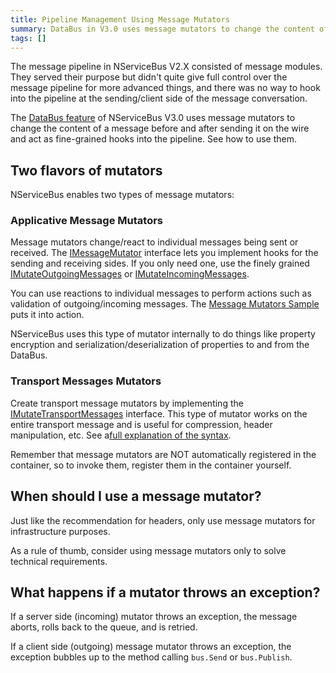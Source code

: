 ```yaml
---
title: Pipeline Management Using Message Mutators
summary: DataBus in V3.0 uses message mutators to change the content of a message and acts as fine-grained hooks into the pipeline.
tags: []
---
```


The message pipeline in NServiceBus V2.X consisted of message modules. They served their purpose but didn't quite give full control over the message pipeline for more advanced things, and there was no way to hook into the pipeline at the sending/client side of the message conversation.

The [DataBus feature](attachments-databus-sample.md) of NServiceBus V3.0 uses message mutators to change the content of a message before and after sending it on the wire and act as fine-grained hooks into the pipeline. See how to use them.

Two flavors of mutators
-----------------------

NServiceBus enables two types of message mutators:

### Applicative Message Mutators

Message mutators change/react to individual messages being sent or received. The [IMessageMutator](https://github.com/NServiceBus/NServiceBus/blob/master/src/messagemutator/NServiceBus.MessageMutator/IMessageMutator.cs) interface lets you implement hooks for the sending and receiving sides. If you only need one, use the finely grained [IMutateOutgoingMessages](https://github.com/NServiceBus/NServiceBus/blob/master/src/messagemutator/NServiceBus.MessageMutator/IMessageMutator.cs) or [IMutateIncomingMessages](https://github.com/NServiceBus/NServiceBus/blob/master/src/messagemutator/NServiceBus.MessageMutator/IMessageMutator.cs).

You can use reactions to individual messages to perform actions such as validation of outgoing/incoming messages. The [Message Mutators Sample](nservicebus-message-mutators-sample.md) puts it into action.

NServiceBus uses this type of mutator internally to do things like property encryption and serialization/deserialization of properties to and from the DataBus.

### Transport Messages Mutators

Create transport message mutators by implementing the [IMutateTransportMessages](https://github.com/NServiceBus/NServiceBus/blob/master/src/messagemutator/NServiceBus.MessageMutator/IMutateTransportMessages.cs) interface. This type of mutator works on the entire transport message and is useful for compression, header manipulation, etc. See a[full explanation of the syntax](nservicebus-message-mutators-sample.md).

Remember that message mutators are NOT automatically registered in the container, so to invoke them, register them in the container yourself.

When should I use a message mutator?
------------------------------------

Just like the recommendation for headers, only use message mutators for infrastructure purposes.

As a rule of thumb, consider using message mutators only to solve technical requirements.

What happens if a mutator throws an exception?
----------------------------------------------

If a server side (incoming) mutator throws an exception, the message aborts, rolls back to the queue, and is retried.

If a client side (outgoing) message mutator throws an exception, the exception bubbles up to the method calling `bus.Send` or `bus.Publish`.

